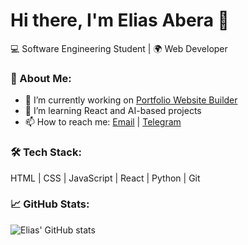 # Hi there, I'm Elias Abera 👋

💻 Software Engineering Student | 🌍 Web Developer

### 🚀 About Me:
- 🔭 I’m currently working on [Portfolio Website Builder](#)
- 🌱 I’m learning React and AI-based projects
- 📫 How to reach me: [Email](eliasabera584@gmail.com) | [Telegram](@elaabCode)

### 🛠 Tech Stack:
HTML | CSS | JavaScript | React | Python | Git

### 📈 GitHub Stats:
![Elias' GitHub stats](https://github-readme-stats.vercel.app/api?username=EliasAbera&show_icons=true&theme=radical)

